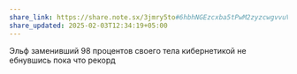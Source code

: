 ```yaml
---
share_link: https://share.note.sx/3jmry5to#6hbhNGEzcxba5tPwM2zyzcwgvvuVnCQSO7ksLafiGPg
share_updated: 2025-02-03T12:34:19+05:00
---
```

Эльф заменивший 98 процентов своего тела кибернетикой не ебнувшись пока что рекорд